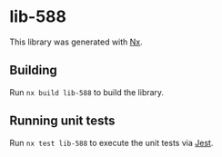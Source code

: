 # lib-588

This library was generated with [Nx](https://nx.dev).

## Building

Run `nx build lib-588` to build the library.

## Running unit tests

Run `nx test lib-588` to execute the unit tests via [Jest](https://jestjs.io).
